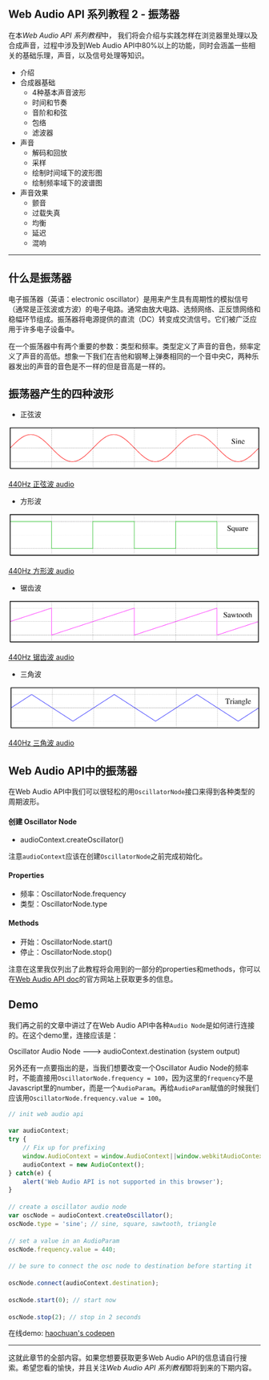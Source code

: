 ## Web Audio API 系列教程 2 - 振荡器

在本*Web Audio API 系列教程*中， 我们将会介绍与实践怎样在浏览器里处理以及合成声音，过程中涉及到Web Audio API中80%以上的功能，同时会涵盖一些相关的基础乐理，声音，以及信号处理等知识。

- 介绍
- 合成器基础
    - 4种基本声音波形
    - 时间和节奏
    - 音阶和和弦
    - 包络
    - 滤波器
- 声音
    - 解码和回放
    - 采样
    - 绘制时间域下的波形图
    - 绘制频率域下的波谱图
- 声音效果
    - 颤音
    - 过载失真
    - 均衡
    - 延迟
    - 混响

---

## 什么是振荡器

电子振荡器（英语：electronic oscillator）是用来产生具有周期性的模拟信号（通常是正弦波或方波）的电子电路。通常由放大电路、选频网络、正反馈网络和稳幅环节组成。振荡器将电源提供的直流（DC）转变成交流信号。它们被广泛应用于许多电子设备中。

在一个振荡器中有两个重要的参数：类型和频率。类型定义了声音的音色，频率定义了声音的高低。想象一下我们在吉他和钢琴上弹奏相同的一个音中央C，两种乐器发出的声音的音色是不一样的但是音高是一样的。

## 振荡器产生的四种波形

* 正弦波

![Web Audio API support](images/sine.png)

[440Hz 正弦波 audio](https://soundcloud.com/haochuan/sine/s-6bb9b?in=haochuan/sets/web-audio-series-osc/s-PgUGl)

* 方形波

![Web Audio API support](images/square.png)

[440Hz 方形波 audio](https://soundcloud.com/haochuan/square/s-FtUUN?in=haochuan/sets/web-audio-series-osc/s-PgUGl)

* 锯齿波

![Web Audio API support](images/sawtooth.png)

[440Hz 锯齿波 audio](https://soundcloud.com/haochuan/sawtooth/s-mT39a?in=haochuan/sets/web-audio-series-osc/s-PgUGl)

* 三角波

![Web Audio API support](images/triangle.png)

[440Hz 三角波 audio](https://soundcloud.com/haochuan/triangle/s-OTq6H?in=haochuan/sets/web-audio-series-osc/s-PgUGl)

## Web Audio API中的振荡器

在Web Audio API中我们可以很轻松的用`OscillatorNode`接口来得到各种类型的周期波形。

#### 创建 Oscillator Node
- audioContext.createOscillator()

注意`audioContext`应该在创建`OscillatorNode`之前完成初始化。

#### Properties
- 频率：OscillatorNode.frequency
- 类型：OscillatorNode.type

#### Methods
- 开始：OscillatorNode.start()
- 停止：OscillatorNode.stop()

注意在这里我仅列出了此教程将会用到的一部分的properties和methods，你可以在[Web Audio API doc](http://webaudio.github.io/web-audio-api/)的官方网站上获取更多的信息。

## Demo
我们再之前的文章中讲过了在Web Audio API中各种`Audio Node`是如何进行连接的。在这个demo里，连接应该是：

Oscillator Audio Node --->  audioContext.destination (system output)

另外还有一点要指出的是，当我们想要改变一个Oscillator Audio Node的频率时，不能直接用`OscillatorNode.frequency = 100`，因为这里的`frequency`不是Javascript里的number，而是一个`AudioParam`。再给`AudioParam`赋值的时候我们应该用`OscillatorNode.frequency.value = 100`。

```js
// init web audio api

var audioContext;
try {
    // Fix up for prefixing
    window.AudioContext = window.AudioContext||window.webkitAudioContext;
    audioContext = new AudioContext();
} catch(e) {
    alert('Web Audio API is not supported in this browser');
}

// create a oscillator audio node
var oscNode = audioContext.createOscillator();
oscNode.type = 'sine'; // sine, square, sawtooth, triangle

// set a value in an AudioParam
oscNode.frequency.value = 440;

// be sure to connect the osc node to destination before starting it

oscNode.connect(audioContext.destination);

oscNode.start(0); // start now

oscNode.stop(2); // stop in 2 seconds
```

在线demo: [haochuan's codepen](http://codepen.io/haochuan/full/PZaEXo/)

---

这就此章节的全部内容。如果您想要获取更多Web Audio API的信息请自行搜索。希望您看的愉快，并且关注*Web Audio API 系列教程*即将到来的下期内容。   